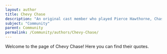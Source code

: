 ```yaml
---
layout: author
title: Chevy Chase
description: "An original cast member who played Pierce Hawthorne, Chase has discussed his experiences on set and in the show's development."
subject: "Community"
parent: Community
permalink: /Community/authors/Chevy-Chase/
---
```


Welcome to the page of Chevy Chase! Here you can find their quotes.
